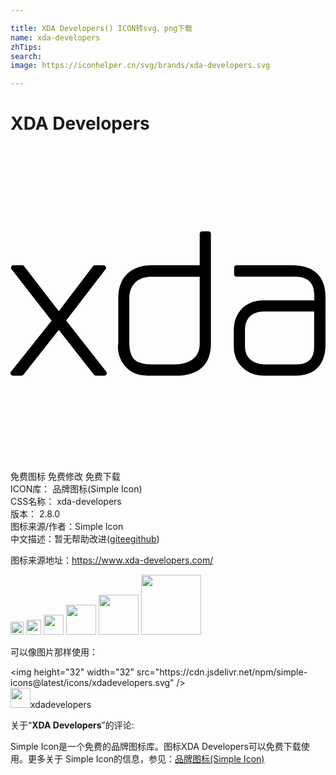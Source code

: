 ```yaml
---

title: XDA Developers() ICON转svg、png下载
name: xda-developers
zhTips: 
search: 
image: https://iconhelper.cn/svg/brands/xda-developers.svg

---
```


# XDA Developers  <small style="font-size: 60%;font-weight: 100"></small>

<div id="svg" class="svg-wrap">
<svg role="img" xmlns="http://www.w3.org/2000/svg" viewBox="0 0 24 24"><title>XDA Developers icon</title><path d="M14.547 6.502a.193.193 0 00-.131.19v2.396h-3.617c-.783 0-1.421.208-1.887.64-.468.436-.701 1.066-.701 1.852v3.416c-.01.089-.024.184-.024.285 0 .482.142.933.417 1.328.277.4.659.673 1.115.795.254.07.606.096 1.092.096h1.779c.86 0 1.529-.198 1.992-.617.463-.42.687-1.043.688-1.828V6.693a.193.193 0 00-.19-.19h-.475a.193.193 0 00-.058-.001zM.2 9.086a.193.193 0 00-.02.002.193.193 0 00-.095.308l3.049 3.915-3.096 3.878a.193.193 0 00.154.309h.641a.193.193 0 00.154-.07l2.692-3.416 2.68 3.416a.193.193 0 00.154.07h.629a.193.193 0 00.154-.309L4.238 13.3l3-3.903a.193.193 0 00-.154-.308h-.64a.193.193 0 00-.155.07l-2.61 3.428-2.644-3.428a.193.193 0 00-.154-.07H.24a.193.193 0 00-.04-.002zm16.986 0a.193.193 0 00-.019.002.193.193 0 00-.13.19v.486a.193.193 0 00.189.19h4.4c.541 0 .913.125 1.15.357.238.23.37.59.37 1.115v.332h-3.844c-.686 0-1.26.21-1.672.629-.412.418-.617.985-.617 1.672v1.197c0 .569.17 1.07.51 1.459.003.004.008.007.011.012.432.512 1.06.771 1.815.771h2.408c.706 0 1.281-.21 1.672-.64.386-.426.57-1.01.57-1.721V11.52c0-.784-.211-1.41-.664-1.827-.453-.416-1.118-.605-1.957-.605h-4.152a.193.193 0 00-.04-.002zm-6.402.879h3.631v5.066c0 .495-.143.846-.404 1.104-.257.254-.655.433-1.221.498h-.156a.193.193 0 00-.024 0 1 1 0 01-.142.012h-1.672c-.683 0-1.13-.153-1.363-.381-.233-.23-.381-.659-.381-1.34v-3.309c0-.649.234-1.102.713-1.424v.012c.217-.142.556-.238 1.02-.238zm8.483 2.644v.002h3.867v2.645c0 .495-.12.828-.332 1.045-.212.217-.538.344-1.022.344h-2.467a1.27 1.27 0 01-.224-.024c-.43-.075-.732-.238-.926-.463-.194-.225-.297-.525-.297-.937v-1.176c0-.43.108-.747.297-.973.187-.223.47-.37.877-.437h.012c.112-.017.187-.026.215-.026Z"/></svg>
</div>
<detail full-name='xda-developers'></detail>

<div class="detail-page">
<p>
<span><span class="badge-success badge">免费图标</span> <span class="badge-success badge">免费修改</span>  <span class="badge-success badge">免费下载</span> </span>
<br/>
<span>
ICON库：
<span class="badge-secondary badge">品牌图标(Simple Icon)</span> 
</span>
<br/>
<span>
CSS名称：
<span class="badge-secondary badge">xda-developers</span> 
</span>

<br/>
<span>
版本：
<span class="badge-secondary badge">2.8.0</span> 
</span>
<br/>
<span>图标来源/作者：<span class="badge-light badge">Simple Icon</span></span> 
<br/>
<span class="zh-detail">中文描述：暂无<span class="help-link"><span>帮助改进</span>(<a href="https://gitee.com/liuwave/icon-helper/edit/master/json/brands/xda-developers.json" target="_blank" rel="noopener noreferrer">gitee</a><a href="https://github.com/liuwave/icon-helper/edit/master/json/brands/xda-developers.json" target="_blank" rel="noopener noreferrer">github</a></span>)</span><br/>
</p>
</div><div class="description description alert alert-light"><p>图标来源地址：<a href="https://www.xda-developers.com/" target="_blank" rel="noopener noreferrer">https://www.xda-developers.com/</a></p></div>
<div class="alert alert-dark">
<img height="21" width="21" src="https://cdn.jsdelivr.net/npm/simple-icons@latest/icons/xdadevelopers.svg" />
<img height="24" width="24" src="https://cdn.jsdelivr.net/npm/simple-icons@latest/icons/xdadevelopers.svg" />
<img height="32" width="32" src="https://cdn.jsdelivr.net/npm/simple-icons@latest/icons/xdadevelopers.svg" />
<img height="48" width="48" src="https://cdn.jsdelivr.net/npm/simple-icons@latest/icons/xdadevelopers.svg" />
<img height="64" width="64" src="https://cdn.jsdelivr.net/npm/simple-icons@latest/icons/xdadevelopers.svg" />
<img height="96" width="96" src="https://cdn.jsdelivr.net/npm/simple-icons@latest/icons/xdadevelopers.svg" />

</div>
<div>
  <p>可以像图片那样使用：    
  </p>
  <div class="alert alert-primary" style="font-size: 14px">
    &lt;img height="32" width="32" src="https://cdn.jsdelivr.net/npm/simple-icons@latest/icons/xdadevelopers.svg" /&gt;
    <copy-btn content='<img height="32" width="32" src="https://cdn.jsdelivr.net/npm/simple-icons@latest/icons/xdadevelopers.svg" />'></copy-btn>
  </div>
  <div class="alert alert-secondary">
    <img height="32" width="32" src="https://cdn.jsdelivr.net/npm/simple-icons@latest/icons/xdadevelopers.svg" />xdadevelopers
    <copy-btn content="xdadevelopers" btn-title="复制图标名称"></copy-btn>
  </div>
</div>
<div class="icon-detail__container">
<p>关于“<b>XDA Developers</b>”的评论:</p>
</div>
<Vssue title="关于“XDA Developers”的评论" />
<div><p>Simple Icon是一个免费的品牌图标库。图标XDA Developers可以免费下载使用。更多关于  Simple Icon的信息，参见：<a target="_blank" href="https://iconhelper.cn/brands.html">品牌图标(Simple Icon)</a>
</p></div>
